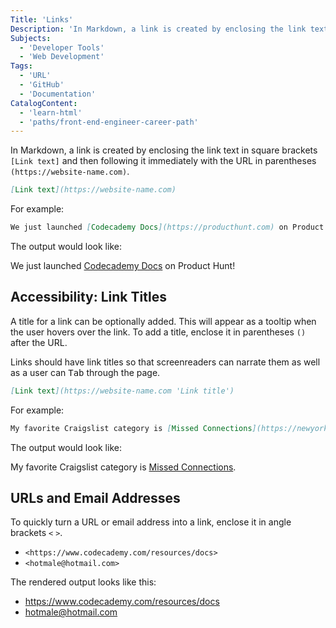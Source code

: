 ```yaml
---
Title: 'Links'
Description: 'In Markdown, a link is created by enclosing the link text in square brackets Link text] and then following it immediately with the URL in parentheses (https://website-name.com). markdown [Link text  For example: markdown We just launched Codecademy Docs on Product Hunt!'
Subjects:
  - 'Developer Tools'
  - 'Web Development'
Tags:
  - 'URL'
  - 'GitHub'
  - 'Documentation'
CatalogContent:
  - 'learn-html'
  - 'paths/front-end-engineer-career-path'
---
```


In Markdown, a link is created by enclosing the link text in square brackets `[Link text]` and then following it immediately with the URL in parentheses `(https://website-name.com)`.

```markdown
[Link text](https://website-name.com)
```

For example:

```markdown
We just launched [Codecademy Docs](https://producthunt.com) on Product Hunt!
```

The output would look like:

We just launched [Codecademy Docs](https://producthunt.com) on Product Hunt!

## Accessibility: Link Titles

A title for a link can be optionally added. This will appear as a tooltip when the user hovers over the link. To add a title, enclose it in parentheses `()` after the URL.

Links should have link titles so that screenreaders can narrate them as well as a user can <kbd>Tab</kbd> through the page.

```markdown
[Link text](https://website-name.com 'Link title')
```

For example:

```markdown
My favorite Craigslist category is [Missed Connections](https://newyork.craigslist.org/d/missed-connections/search/mis 'The best place on the internet').
```

The output would look like:

My favorite Craigslist category is [Missed Connections](https://newyork.craigslist.org/d/missed-connections/search/mis 'The best place on the internet').

## URLs and Email Addresses

To quickly turn a URL or email address into a link, enclose it in angle brackets `<` `>`.

- `<https://www.codecademy.com/resources/docs>`
- `<hotmale@hotmail.com>`

The rendered output looks like this:

- <https://www.codecademy.com/resources/docs>
- <hotmale@hotmail.com>
